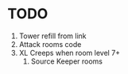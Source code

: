 # TODO

1. Tower refill from link
2. Attack rooms code
3. XL Creeps when room level 7+
   1. Source Keeper rooms
